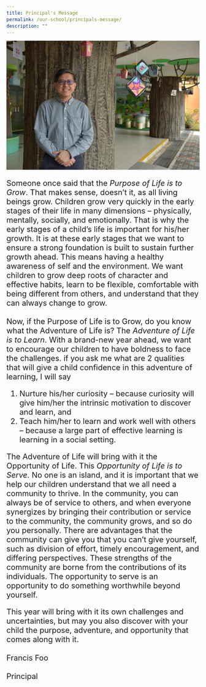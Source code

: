 ```yaml
---
title: Principal's Message
permalink: /our-school/principals-message/
description: ""
---
```

<img src="/images/Ps-Message-min.jpeg">
<p style="align:justify; font-size:20px">
Someone once said that the <em>Purpose of Life is to Grow</em>. That makes sense, doesn’t it, as all living beings grow. Children grow very quickly in the early stages of their life in many dimensions – physically, mentally, socially, and emotionally. That is why the early stages of a child’s life is important for his/her growth. It is at these early stages that we want to ensure a strong foundation is built to sustain further growth ahead. This means having a healthy awareness of self and the environment. We want children to grow deep roots of character and effective habits, learn to be flexible, comfortable with being different from others, and understand that they can always change to grow.
<br><br>
Now, if the Purpose of Life is to Grow, do you know what the Adventure of Life is? The <em>Adventure of Life is to Learn</em>. With a brand-new year ahead, we want to encourage our children to have boldness to face the challenges. if you ask me what are 2 qualities that will give a child confidence in this adventure of learning, I will say
	
<ol style="align:justify; font-size:20px">
<li>Nurture his/her curiosity – because curiosity will give him/her the intrinsic motivation to discover and learn, and</li>
<li>Teach him/her to learn and work well with others – because a large part of effective learning is learning in a social setting.</li></ol></p>
<p style="align:justify; font-size:20px">
The Adventure of Life will bring with it the Opportunity of Life. This <em>Opportunity of Life is to Serve</em>. No one is an island, and it is important that we help our children understand that we all need a community to thrive. In the community, you can always be of service to others, and when everyone synergizes by bringing their contribution or service to the community, the community grows, and so do you personally. There are advantages that the community can give you that you can’t give yourself, such as division of effort, timely encouragement, and differing perspectives. These strengths of the community are borne from the contributions of its individuals. The opportunity to serve is an opportunity to do something worthwhile beyond yourself.</p>
<p style="align:justify; font-size:20px">
This year will bring with it its own challenges and uncertainties, but may you also discover with your child the purpose, adventure, and opportunity that comes along with it.
<br><br>
Francis Foo
<br><br>
Principal</p>